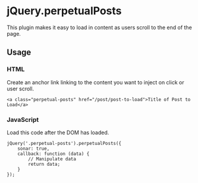 # jQuery.perpetualPosts

This plugin makes it easy to load in content as users scroll to the end of the page.

## Usage
### HTML
Create an anchor link linking to the content you want to inject on click or user scroll.
```
<a class="perpetual-posts" href="/post/post-to-load">Title of Post to Load</a>
```
### JavaScript
Load this code after the DOM has loaded.
```
jQuery('.perpetual-posts').perpetualPosts({
	sonar: true,
	callback: function (data) {
		// Manipulate data
		return data;
	}
});
```

